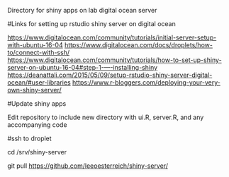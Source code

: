 Directory for shiny apps on lab digital ocean server

#Links for setting up rstudio shiny server on digital ocean

https://www.digitalocean.com/community/tutorials/initial-server-setup-with-ubuntu-16-04
https://www.digitalocean.com/docs/droplets/how-to/connect-with-ssh/
https://www.digitalocean.com/community/tutorials/how-to-set-up-shiny-server-on-ubuntu-16-04#step-1-—-installing-shiny
https://deanattali.com/2015/05/09/setup-rstudio-shiny-server-digital-ocean/#user-libraries
https://www.r-bloggers.com/deploying-your-very-own-shiny-server/

#Update shiny apps

Edit repository to include new directory with ui.R, server.R, and any accompanying code

#ssh to droplet

cd /srv/shiny-server

git pull https://github.com/leeoesterreich/shiny-server/
